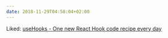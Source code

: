 ```yaml
---
date: 2018-11-29T04:58:04+02:00
---
```


Liked: [useHooks - One new React Hook code recipe every day](https://usehooks.com/?utm_campaign=React%2BNewsletter&utm_medium=email&utm_source=React_Newsletter_138)
